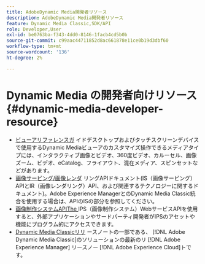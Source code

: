 ```yaml
---
title: AdobeDynamic Media開発者リソース
description: AdobeDynamic Media開発者リソース
feature: Dynamic Media Classic,SDK/API
role: Developer,User
exl-id: be0763ba-f343-4dd0-8146-1facb4cd5b0b
source-git-commit: c99aac44711852d8ac661878e11ce0b19d3dbf60
workflow-type: tm+mt
source-wordcount: '136'
ht-degree: 2%

---
```


# Dynamic Media の開発者向けリソース{#dynamic-media-developer-resource}

* [ビューアリファレンスガ](/help/aem-viewers-ref/homeviewers.md)<!-- (https://experienceleague.adobe.com/docs/dynamic-media-developer-resources/library/home.html?lang=en) -->
イドデスクトップおよびタッチスクリーンデバイスで使用するDynamic Mediaビューアのカスタマイズ操作できるメディアタイプには、インタラクティブ画像とビデオ、360度ビデオ、カルーセル、画像ズーム、ビデオ、eCatalog、フライアウト、混在メディア、スピンセットなどがあります。
* [画像サービング/画像レンダ](/help/aem-is-ir-api/homeisir.md)<!-- (https://experienceleague.adobe.com/docs/dynamic-media-developer-resources/image-serving-api/home.html?lang=en) -->
リングAPIドキュメント(IS（画像サービング）APIとIR（画像レンダリング）API、および関連するテクノロジーに関するドキュメント)。Adobe Experience ManagerとのDynamic Media Classic統合を使用する場合は、APIのISの部分を参照してください。
* [画像制作システムAPIThe ](/help/aem-ips-api/c-overview.md)
IPS（画像制作システム）WebサービスAPIを使用すると、外部アプリケーションやサードパーティ開発者がIPSのアセットや機能にプログラム的にアクセスできます。
* [Dynamic Media Classicリリ](/help/s7-release-notes/s7rn2017.md)
ースノートの一部である、 [!DNL Adobe Dynamic Media Classic]のソリューションの最新のリ [!DNL Adobe Experience Manager] リースノー [!DNL Adobe Experience Cloud]トです。
